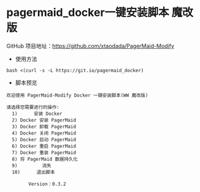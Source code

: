 # pagermaid_docker一键安装脚本 魔改版

GitHub 项目地址：https://github.com/xtaodada/PagerMaid-Modify

- 使用方法

```
bash <(curl -s -L https://git.io/pagermaid_docker)
```

- 脚本预览

```
欢迎使用 PagerMaid-Modify Docker 一键安装脚本(WW 魔改版)

请选择您需要进行的操作:
  1)      安装 Docker
  2) Docker 安装 PagerMaid
  3) Docker 卸载 PagerMaid
  4) Docker 关闭 PagerMaid
  5) Docker 启动 PagerMaid
  6) Docker 重启 PagerMaid
  7) Docker 重装 PagerMaid
  8) 将 PagerMaid 数据持久化
  9)         消失
  10)      退出脚本

        Version：0.3.2
```
